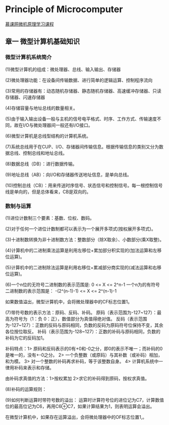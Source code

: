 # Principle of Microcomputer

[慕课网微机原理学习课程](https://www.icourse163.org/learn/JLU-1002056024?tid=1002784152#/learn/announce)

## 章一 微型计算机基础知识

### 微型计算机系统简介

(1)微型计算机的组成：微处理器、总线、输入输出、存储器

(2)微处理器功能：在设备间传输数据、进行简单的逻辑运算、控制程序流向

(3)常用的存储器有：动态随机存储器、静态随机存储器、高速缓冲存储器、只读存储器、闪速存储器

(4)存储容量与地址总线的数量相关。

(5)由于输入输出设备一般与主机的信号电平格式、时序、工作方式、传输速度不同，故在I/O与微处理器间一般还有I/O接口。

(6)微型计算机是总线型结构的计算机系统。

(7)系统总线用于在CUP、I/O、存储器间传输信息。根据传输信息的类别又分为数据总线、控制总线和地址总线。

(8)数据总线（DB）：进行数据传输。

(9)地址总线（AB）：向I/O和存储器传送地址信息，是单向总线。

(10)控制总线（CB）：用来传送时序信号、状态信号和控制信号。每一根控制信号线是单向的，但是总体看来，CB是双向的。

### 数制与运算

(1)进位计数制三个要素：基数、位权、数码。

(2)对于任何一个进位计数制都可以表示为一个展开多项式(按权展开多项式)。

(3)十进制数转换为非十进制数方法：整数部分（除X取余）、小数部分(乘X取整)。

(4)计算机中的二进制乘法运算是利用左移位+累加部分积实现的(加法运算和左移位运算)。

(5)计算机中的二进制除法运算是利用右移位+累减部分商实现的(减法运算和右移位运算)。

(6)一个n位的无符号二进制数的表示范围是:     0 <= X <= 2^n-1
   一个n为的有符号二进制数的表示范围是：    -(2^(n-1)-1) <= X <= 2^(n-1)-1
   
   如果数值溢出，微型计算机中，会将微处理器中的CF标志位置1。
   
(7)带符号数的表示方法：原码、反码、补码。
   原码（表示范围为-127~127）：最高为符号为（1：负 0：正），数值部分为真值得绝对值。
   反码（表示范围为-127~127）：正数的反码与原码相同，负数的反码为原码符号位保持不变，其余各位按位取反。
   补码（表示范围为-128~127）：正数的补码与原码相同，负数的补码为它的反码加1。
   
   补码特点：1> 原码和反码表示的0有+0和-0之分，即0的表示不唯一；而补码的0是唯一的，没有+-0之分。
            2> 一个负整数（或原码）与其补数（或补码）相加，和为模。
            3> 对一个整数的补码再求补码，等于该整数自身。
            4> 计算机系统中一律用补码来表示和存储。
   
   由补码求真值的方法：1>按权累加 
                     2>求它的补码得到原码，按权求真值。
                     
 (8)补码的运算规则：
 
 (9)如何判断运算时带符号数的溢出：
   运算时计算符号位的进位记为C7，计算数值位的最高位记为C6，再用C6⊕C7，如果计算结果为1，则表明运算会溢出。
   
   在微型计算机中，如果存在运算溢出，会将微处理器中的OF标志位置1,。
                     
       
                     
                     
   

   
   

   
   


